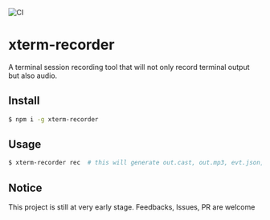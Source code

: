 ![CI](https://github.com/JavaCS3/xterm-recorder/workflows/CI/badge.svg)

# xterm-recorder

A terminal session recording tool that will not only record terminal output but also audio.

## Install

```bash
$ npm i -g xterm-recorder
```

## Usage

```bash
$ xterm-recorder rec  # this will generate out.cast, out.mp3, evt.json, audio.pcm on $PWD
```

## Notice
This project is still at very early stage. Feedbacks, Issues, PR are welcome
